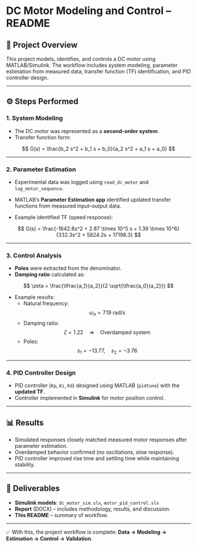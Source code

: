 # DC Motor Modeling and Control – README

## 📌 Project Overview
This project models, identifies, and controls a DC motor using MATLAB/Simulink. The workflow includes system modeling, parameter estimation from measured data, transfer function (TF) identification, and PID controller design.

---

## ⚙️ Steps Performed

### 1. System Modeling
- The DC motor was represented as a **second-order system**.  
- Transfer function form:  

$$
G(s) = \frac{b_2 s^2 + b_1 s + b_0}{a_2 s^2 + a_1 s + a_0}
$$

---

### 2. Parameter Estimation
- Experimental data was logged using `read_dc_motor` and `log_motor_sequence`.  
- MATLAB’s **Parameter Estimation app** identified updated transfer functions from measured input–output data.  

- Example identified TF (speed response):  

$$
G(s) = \frac{-1642.8s^2 + 2.87 \times 10^5 s + 1.39 \times 10^6}{332.3s^2 + 5824.2s + 17198.3}
$$

---

### 3. Control Analysis
- **Poles** were extracted from the denominator.  
- **Damping ratio** calculated as:  

$$
\zeta = \frac{\tfrac{a_1}{a_2}}{2 \sqrt{\tfrac{a_0}{a_2}}}
$$

- Example results:  
  - Natural frequency:  
  $$
  \omega_n = 7.19 \ \text{rad/s}
  $$
  - Damping ratio:  
  $$
  \zeta = 1.22 \quad \Rightarrow \quad \text{Overdamped system}
  $$
  - Poles:  
  $$
  s_1 = -13.77, \quad s_2 = -3.76
  $$

---

### 4. PID Controller Design
- PID controller (`Kp`, `Ki`, `Kd`) designed using MATLAB (`pidtune`) with the **updated TF**.  
- Controller implemented in **Simulink** for motor position control.  

---

## 📊 Results
- Simulated responses closely matched measured motor responses after parameter estimation.  
- Overdamped behavior confirmed (no oscillations, slow response).  
- PID controller improved rise time and settling time while maintaining stability.

---

## 📁 Deliverables
- **Simulink models**: `dc_motor_sim.slx`, `motor_pid_control.slx`  
- **Report** (DOCX) – includes methodology, results, and discussion.  
- **This README** – summary of workflow.

---

✅ With this, the project workflow is complete: **Data → Modeling → Estimation → Control → Validation**.
